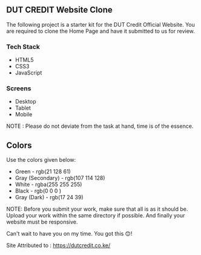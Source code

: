 ## DUT CREDIT Website Clone

The following project is a starter kit for the DUT Credit Official Website. You are required to clone the Home Page and have it submitted to us for review.

### Tech Stack
* HTML5
* CSS3
* JavaScript

### Screens
* Desktop
* Tablet
* Mobile

NOTE : Please do not deviate from the task at hand, time is of the essence.

## Colors
Use the colors given below:

* Green - rgb(21 128 61)
* Gray (Secondary) - rgb(107 114 128)
* White - rgba(255 255 255)
* Black - rgb(0 0 0 )
* Gray (Dark) - rgb(17 24 39)

NOTE: Before you submit your work, make sure that all is as it should be. Upload your work within the same directory if possible. And finally your website must be responsive.


Can't wait to have you on my time. You got this 😊!

Site Attributed to : https://dutcredit.co.ke/
